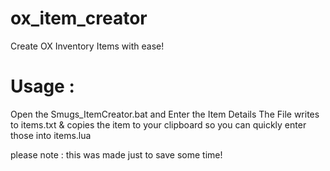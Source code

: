 # ox_item_creator
Create OX Inventory Items with ease!


# Usage : 
Open the Smugs_ItemCreator.bat and Enter the Item Details
The File writes to items.txt & copies the item to your clipboard so you can quickly enter those into items.lua

please note : this was made just to save some time!
